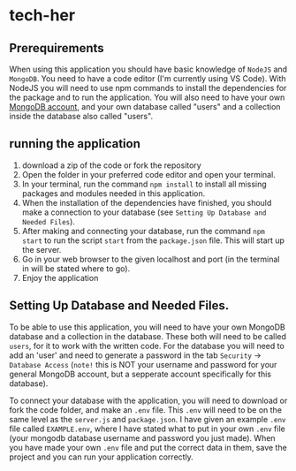 # tech-her

## Prerequirements

When using this application you should have basic knowledge of `NodeJS` and `MongoDB`. You need to have a code editor (I'm currently using VS Code). With NodeJS you will need to use npm commands to install the dependencies for the package and to run the application. You will also need to have your own [MongoDB account](https://www.mongodb.com/), and your own database called "users" and a collection inside the database also called "users". 

## running the application

1. download a zip of the code or fork the repository
2. Open the folder in your preferred code editor and open your terminal. 
3. In your terminal, run the command `npm install` to install all missing packages and modules needed in this application.
4. When the installation of the dependencies have finished, you should make a connection to your database (see `Setting Up Database and Needed Files`). 
5. After making and connecting your database, run the command `npm start` to run the script `start` from the `package.json` file. This will start up the server.
6. Go in your web browser to the given localhost and port (in the terminal in will be stated where to go).
7. Enjoy the application 

## Setting Up Database and Needed Files.

To be able to use this application, you will need to have your own MongoDB database and a collection in the database. These both will need to be called `users`, for it to work with the written code. For the database you will need to add an 'user' and need to generate a password in the tab `Security` -> `Database Access` (`note!` this is NOT your username and password for your general MongoDB account, but a sepperate account specifically for this database).

To connect your database with the application, you will need to download or fork the code folder, and make an `.env` file. This `.env` will need to be on the same level as the `server.js` and `package.json`. I have given an example `.env` file called `EXAMPLE.env`, where I have stated what to put in your own `.env` file (your mongodb database username and password you just made). When you have made your own `.env` file and put the correct data in them, save the project and you can run your application correctly.

